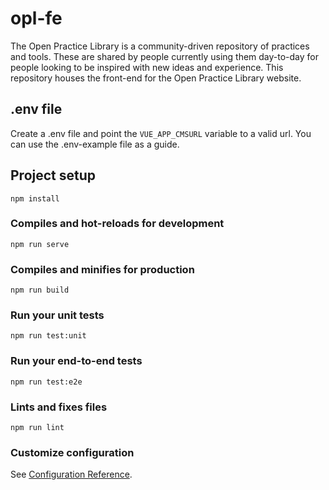 # opl-fe
The Open Practice Library is a community-driven repository of practices and tools. These are shared by people currently using them day-to-day for people looking to be inspired with new ideas and experience. This repository houses the front-end for the Open Practice Library website.

## .env file
Create a .env file and point the ```VUE_APP_CMSURL``` variable to a valid url. You can use the .env-example file as a guide.

## Project setup
```
npm install
```

### Compiles and hot-reloads for development
```
npm run serve
```

### Compiles and minifies for production
```
npm run build
```

### Run your unit tests
```
npm run test:unit
```

### Run your end-to-end tests
```
npm run test:e2e
```

### Lints and fixes files
```
npm run lint
```

### Customize configuration
See [Configuration Reference](https://cli.vuejs.org/config/).
